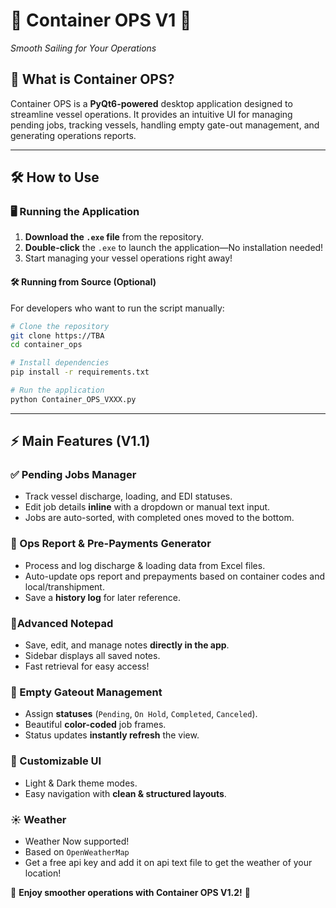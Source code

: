 # 🚢 Container OPS V1 🚢  
*Smooth Sailing for Your Operations*  

## 🌟 What is Container OPS?  
Container OPS is a **PyQt6-powered** desktop application designed to streamline vessel operations. It provides an intuitive UI for managing pending jobs, tracking vessels, handling empty gate-out management, and generating operations reports.  

---

## 🛠 How to Use  

### 🖥️ Running the Application  
1. **Download the `.exe` file** from the repository.  
2. **Double-click** the `.exe` to launch the application—No installation needed!  
3. Start managing your vessel operations right away!  

#### 🛠 Running from Source (Optional)  
For developers who want to run the script manually:  

```bash
# Clone the repository
git clone https://TBA
cd container_ops

# Install dependencies
pip install -r requirements.txt

# Run the application
python Container_OPS_VXXX.py
```

---

## ⚡ Main Features (V1.1)  

### ✅ Pending Jobs Manager  
- Track vessel discharge, loading, and EDI statuses.  
- Edit job details **inline** with a dropdown or manual text input.  
- Jobs are auto-sorted, with completed ones moved to the bottom.  

### 🚢 Ops Report & Pre-Payments Generator  
- Process and log discharge & loading data from Excel files.  
- Auto-update ops report and prepayments based on container codes and local/transhipment.  
- Save a **history log** for later reference.  

### 📝Advanced Notepad  
- Save, edit, and manage notes **directly in the app**.  
- Sidebar displays all saved notes.  
- Fast retrieval for easy access!  

### 🔄 Empty Gateout Management  
- Assign **statuses** (`Pending`, `On Hold`, `Completed`, `Canceled`).  
- Beautiful **color-coded** job frames.  
- Status updates **instantly refresh** the view.  

### 🎨 Customizable UI  
- Light & Dark theme modes.  
- Easy navigation with **clean & structured layouts**.  
 
### ☀️ Weather  
- Weather Now supported!
- Based on `OpenWeatherMap`
- Get a free api key and add it on api text file to get the weather of your location!

💙 **Enjoy smoother operations with Container OPS V1.2!** 🚢  

